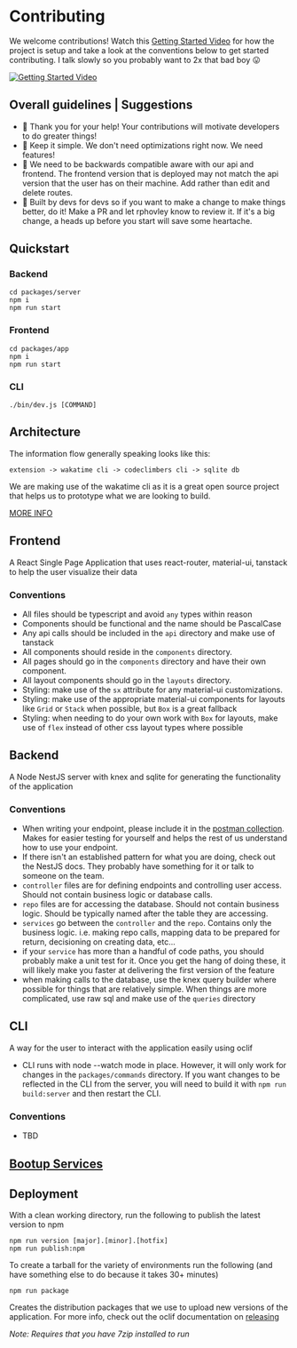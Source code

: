 # Contributing

We welcome contributions! Watch this [Getting Started Video](https://youtu.be/Q4EJKXDi3a8) for how the project is setup
and take a look at the conventions below to get started contributing. I talk slowly so you probably want to 2x that bad
boy 😛

[![Getting Started Video](https://i9.ytimg.com/vi_webp/Q4EJKXDi3a8/mq1.webp?sqp=CPTKhbUG-oaymwEmCMACELQB8quKqQMa8AEB-AH-CYACxgWKAgwIABABGGQgZChkMA8=&rs=AOn4CLATRoV8G6s9Zl8mY4Pi_mmujrDAww)](https://youtu.be/Q4EJKXDi3a8)

## Overall guidelines | Suggestions

- 🙏 Thank you for your help! Your contributions will motivate developers to do greater things!
- 🥇 Keep it simple. We don't need optimizations right now. We need features!
- 🧰 We need to be backwards compatible aware with our api and frontend. The frontend version that is deployed may not match the api version that the user has on their machine. Add rather than edit and delete routes.
- 🤖 Built by devs for devs so if you want to make a change to make things better, do it! Make a PR and let rphovley know
  to review it. If it's a big change, a heads up before you start will save some heartache.

## Quickstart

### Backend

```
cd packages/server
npm i
npm run start
```

### Frontend

```
cd packages/app
npm i
npm run start
```

### CLI

```
./bin/dev.js [COMMAND]
```

## Architecture

The information flow generally speaking looks like this:

```
extension -> wakatime cli -> codeclimbers cli -> sqlite db
```

We are making use of the wakatime cli as it is a great open source project that helps us to prototype what we are looking to build.

[MORE INFO](./Architecture.md)

## Frontend

A React Single Page Application that uses react-router, material-ui, tanstack to help the user visualize their data

### Conventions

- All files should be typescript and avoid `any` types within reason
- Components should be functional and the name should be PascalCase
- Any api calls should be included in the `api` directory and make use of tanstack
- All components should reside in the `components` directory.
- All pages should go in the `components` directory and have their own component.
- All layout components should go in the `layouts` directory.
- Styling: make use of the `sx` attribute for any material-ui customizations.
- Styling: make use of the appropriate material-ui components for layouts like `Grid` or `Stack` when possible,
  but `Box` is a great fallback
- Styling: when needing to do your own work with `Box` for layouts, make use of `flex` instead of other css layout types
  where possible

## Backend

A Node NestJS server with knex and sqlite for generating the functionality of the application

### Conventions

- When writing your endpoint, please include it in
  the [postman collection](https://app.getpostman.com/join-team?invite_code=9637b029e619749476d15a4c5e1022d7&target_code=6b61a4e2db3eb4abdac588e6cc32a45c).
  Makes for easier testing for yourself and helps the rest of us understand how to use your endpoint.
- If there isn't an established pattern for what you are doing, check out the NestJS docs. They probably have something
  for it or talk to someone on the team.
- `controller` files are for defining endpoints and controlling user access. Should not contain business logic or
  database calls.
- `repo` files are for accessing the database. Should not contain business logic. Should be typically named after the
  table they are accessing.
- `services` go between the `controller` and the `repo`. Contains only the business logic. i.e. making repo calls,
  mapping data to be prepared for return, decisioning on creating data, etc...
- if your `service` has more than a handful of code paths, you should probably make a unit test for it. Once you get the
  hang of doing these, it will likely make you faster at delivering the first version of the feature
- when making calls to the database, use the knex query builder where possible for things that are relatively simple.
  When things are more complicated, use raw sql and make use of the `queries` directory

## CLI

A way for the user to interact with the application easily using oclif

- CLI runs with node --watch mode in place. However, it will only work for changes in the `packages/commands` directory.
  If
  you want changes to be reflected in the CLI from the server, you will need to build it with `npm run build:server` and
  then restart the CLI.

### Conventions

- TBD

## [Bootup Services](./BootupServices.md)

## Deployment

With a clean working directory, run the following to publish the latest version to npm

```
npm run version [major].[minor].[hotfix]
npm run publish:npm
```

To create a tarball for the variety of environments run the following (and have something else to do because it takes
30+ minutes)

```
npm run package
```

Creates the distribution packages that we use to upload new versions of the application. For more info, check out the
oclif documentation on [releasing](https://oclif.io/docs/releasing/)

_Note: Requires that you have 7zip installed to run_
